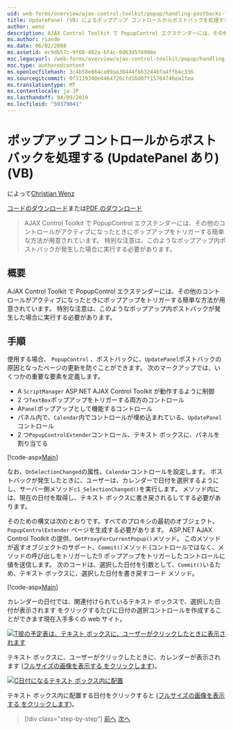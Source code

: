 ```yaml
---
uid: web-forms/overview/ajax-control-toolkit/popup/handling-postbacks-from-a-popup-control-with-an-updatepanel-vb
title: UpdatePanel (VB) によるポップアップ コントロールからポストバックを処理する |Microsoft Docs
author: wenz
description: AJAX Control Toolkit で PopupControl エクステンダーには、その他のコントロールがアクティブになったときにポップアップをトリガーする簡単な方法が用意されています。 特別な注意は、する必要があります.
ms.author: riande
ms.date: 06/02/2008
ms.assetid: ec9db57c-9f68-402a-bf4c-0d63d5f6908e
msc.legacyurl: /web-forms/overview/ajax-control-toolkit/popup/handling-postbacks-from-a-popup-control-with-an-updatepanel-vb
msc.type: authoredcontent
ms.openlocfilehash: 3c4b58e864ca99aa30444fbb3244bfa4ffb4c336
ms.sourcegitcommit: 0f1119340e4464720cfd16d0ff15764746ea1fea
ms.translationtype: MT
ms.contentlocale: ja-JP
ms.lasthandoff: 04/09/2019
ms.locfileid: "59379041"
---
```

# <a name="handling-postbacks-from-a-popup-control-with-an-updatepanel-vb"></a>ポップアップ コントロールからポストバックを処理する (UpdatePanel あり) (VB)

によって[Christian Wenz](https://github.com/wenz)

[コードのダウンロード](http://download.microsoft.com/download/9/3/f/93f8daea-bebd-4821-833b-95205389c7d0/PopupControl2.vb.zip)または[PDF のダウンロード](http://download.microsoft.com/download/2/d/c/2dc10e34-6983-41d4-9c08-f78f5387d32b/popupcontrol2VB.pdf)

> AJAX Control Toolkit で PopupControl エクステンダーには、その他のコントロールがアクティブになったときにポップアップをトリガーする簡単な方法が用意されています。 特別な注意は、このようなポップアップ内ポストバックが発生した場合に実行する必要があります。


## <a name="overview"></a>概要

AJAX Control Toolkit で PopupControl エクステンダーには、その他のコントロールがアクティブになったときにポップアップをトリガーする簡単な方法が用意されています。 特別な注意は、このようなポップアップ内ポストバックが発生した場合に実行する必要があります。

## <a name="steps"></a>手順

使用する場合、 `PopupControl` 、ポストバックに、`UpdatePanel`ポストバックの原因となったページの更新を防ぐことができます。 次のマークアップでは、いくつかの重要な要素を定義します。

- A `ScriptManager` ASP.NET AJAX Control Toolkit が動作するように制御
- 2 つ`TextBox`ポップアップをトリガーする両方のコントロール
- A`Panel`ポップアップとして機能するコントロール
- パネル内で、`Calendar`内でコントロールが埋め込まれている、`UpdatePanel`コントロール
- 2 つ`PopupControlExtender`コントロール、テキスト ボックスに、パネルを割り当てる

[!code-aspx[Main](handling-postbacks-from-a-popup-control-with-an-updatepanel-vb/samples/sample1.aspx)]

なお、`OnSelectionChanged`の属性、`Calendar`コントロールを設定します。 ポストバックが発生したときに、ユーザーは、カレンダーで日付を選択するようにし、サーバー側メソッド`c1_SelectionChanged()`を実行します。 メソッド内には、現在の日付を取得し、テキスト ボックスに書き戻されるしてする必要があります。

そのための構文は次のとおりです。すべてのプロキシの最初のオブジェクト、 `PopupControlExtender`  ページを生成する必要があります。 ASP.NET AJAX Control Toolkit の提供、`GetProxyForCurrentPopup()`メソッド。 このメソッドが返すオブジェクトのサポート、`Commit()`メソッド (コントロールではなく、メソッドの呼び出しをトリガーした!) ポップアップをトリガーしたコントロールに値を送信します。 次のコードは、選択した日付を引数として、`Commit()`いるため、テキスト ボックスに、選択した日付を書き戻すコード メソッド。

[!code-aspx[Main](handling-postbacks-from-a-popup-control-with-an-updatepanel-vb/samples/sample2.aspx)]

カレンダーの日付では、関連付けられているテキスト ボックスで、選択した日付が表示されます をクリックするたびに日付の選択コントロールを作成することができます現在入手多くの web サイト。


[![T彼の予定表は、テキスト ボックスに、ユーザーがクリックしたときに表示されます](handling-postbacks-from-a-popup-control-with-an-updatepanel-vb/_static/image2.png)](handling-postbacks-from-a-popup-control-with-an-updatepanel-vb/_static/image1.png)

テキスト ボックスに、ユーザーがクリックしたときに、カレンダーが表示されます ([フルサイズの画像を表示する をクリックします](handling-postbacks-from-a-popup-control-with-an-updatepanel-vb/_static/image3.png))。


[![C日付になるテキスト ボックス内に配置](handling-postbacks-from-a-popup-control-with-an-updatepanel-vb/_static/image5.png)](handling-postbacks-from-a-popup-control-with-an-updatepanel-vb/_static/image4.png)

テキスト ボックス内に配置する日付をクリックすると ([フルサイズの画像を表示する をクリックします](handling-postbacks-from-a-popup-control-with-an-updatepanel-vb/_static/image6.png))。

> [!div class="step-by-step"]
> [前へ](using-multiple-popup-controls-vb.md)
> [次へ](handling-postbacks-from-a-popup-control-without-an-updatepanel-vb.md)
